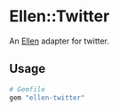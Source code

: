 # Ellen::Twitter
An [Ellen](https://github.com/r7kamura/ellen) adapter for twitter.

## Usage
```ruby
# Gemfile
gem "ellen-twitter"
```
